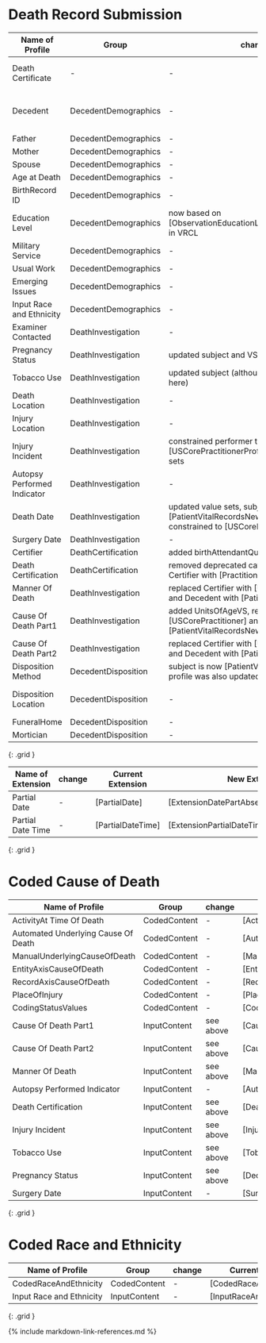 # Death Record Submission



| Name of Profile  | Group | change  |  Current Profile   | New Profile  | Comment |
| ------------- | ----- | ------- | ------------------ | ------------ | ----- | 
|Death Certificate |   -  |    -    | [DeathCertificate] |     [DeathCertificateNew]         |   Updated to reference generalized profiles and valuesets in VRCL      |
|Decedent |   DecedentDemographics  |    -    | [Decedent] |       [DecedentNew]       |    Update partial dates and references, now based on [PatientVitalRecordsNew]     |
|Father |     DecedentDemographics    |    -    | [DecedentFather] |       -       |    -     |
|Mother |     DecedentDemographics    |    -    | [DecedentMother] |       -       |    -     |
|Spouse |     DecedentDemographics    |    -    | [DecedentSpouse] |       -       |    -     |
|Age at Death |     DecedentDemographics    |    -    | [DecedentAge] |       -       |    -     |
|BirthRecord ID |     DecedentDemographics    |    -    | [BirthRecordIdentifier] |       -       |    -     |
|Education Level |     DecedentDemographics    |    now based on [ObservationEducationLevelVitalRecordsNew] in VRCL     | [DecedentEducationLevel] |       -     |    -     |
|Military Service |    DecedentDemographics    |    -    | [DecedentMilitaryService] |       -       |    -     |
|Usual Work |     DecedentDemographics   |    -    | [DecedentUsualWork] |       -       |    -     |
| Emerging Issues |     DecedentDemographics   |    -    | [EmergingIssues] |       -       |    -     |
| Input Race and Ethnicity |     DecedentDemographics    |    -    | [InputRaceAndEthnicity] |       [InputRaceAndEthnicityNew]       |    -     |
| Examiner Contacted |     DeathInvestigation    |    -    | [ExaminerContacted] |       -       |    -     |
|Pregnancy Status |     DeathInvestigation    |    updated subject and VS    | [DecedentPregnancyStatus] |       [DecedentPregnancyStatusNew]       |    -     |
|Tobacco Use |     DeathInvestigation    |    updated subject (although they match exactly here)    | [TobaccoUseContributedToDeath] |       [TobaccoUseContributedToDeathNew]       |    -     |
|Death Location |     DeathInvestigation   |    -    | [DeathLocation] |       -       |    -     |
|Injury Location |     DeathInvestigation   |    -    | [InjuryLocation] |     -    |    -     |
|Injury Incident |     DeathInvestigation   |    constrained performer to [USCorePractitionerProfile], updated value sets   | [InjuryIncident] |       [InjuryIncidentNew]       |    -     |
|Autopsy Performed Indicator|     DeathInvestigation   |    -    | [AutopsyPerformedIndicator] |       -       |    -     |
|Death Date |     DeathInvestigation   |    updated value sets, subject updated to [PatientVitalRecordsNew], performer constrained to [USCorePractitionerProfile]   | [DeathDate] |       [DeathDateNew]       |    -     |
|Surgery Date |     DeathInvestigation   |    -    | [SurgeryDate] |       -       |    -     |
|Certifier |     DeathCertification   |    added birthAttendantQualification    | [Certifier] |       [PractitionerVitalRecordsNew]      |    -     |
|Death Certification |     DeathCertification   |    removed deprecated category and replaced Certifier with [PractitionerVitalRecordsNew]    | [DeathCertification] |       [DeathCertificationNew]       |    -     |
|Manner Of Death |     DeathInvestigation   |    replaced Certifier with [USCorePractitioner] and Decedent with [PatientVitalRecordsNew]  | [MannerOfDeath] |       [MannerOfDeathNew]       |    -     |
|Cause Of Death Part1 |     DeathInvestigation   |    added UnitsOfAgeVS, replaced Certifier with [USCorePractitioner] and Decedent with [PatientVitalRecordsNew]   | [CauseOfDeathPart1] |  [CauseOfDeathPart1New]            |    -     |
|Cause Of Death Part2 |     DeathInvestigation   |    replaced Certifier with [USCorePractitioner] and Decedent with [PatientVitalRecordsNew]    | [CauseOfDeathPart2] |   [CauseOfDeathPart2New]           |    -     |
|Disposition Method |     DecedentDisposition   |    subject is now [PatientVitalRecordsNew] (old profile was also updated here)   | [DecedentDispositionMethod] |    [DecedentDispositionMethodNew]   |    -     |
|Disposition Location |     DecedentDisposition   |    -    | [DispositionLocation] |       |   Base on Consolidated Vital Records Location (with death, injury)?     |
|FuneralHome |     DecedentDisposition   |    -    | [FuneralHome] |        -      |    -     |
|Mortician |     DecedentDisposition   |    -    | [USCorePractitioner] |       -       |    -     |
{: .grid }


| Name of Extension  | change  |  Current Extension   | New Extension  | Comment |
| ------------------ | ------- | ------------------ | ------------ | ----- | 
|Partial Date  |    -    | [PartialDate] |    [ExtensionDatePartAbsentReasonVitalRecords]         |   -      |
|Partial Date Time  |    -    | [PartialDateTime] | [ExtensionPartialDateTimeVitalRecords]             |    -     |
{: .grid }

# Coded Cause of Death

| Name of Profile  | Group | change  |  Current Profile   | New Profile  | Comment |
| ------------- | ----- | ------- | ------------------ | ------------ | ----- | 
|ActivityAt Time Of Death|     CodedContent   |    -    | [ActivityAtTimeOfDeath] |       -       |    -     |
|Automated Underlying Cause Of Death |     CodedContent   |    -    | [AutomatedUnderlyingCauseOfDeath] |       -       |    -     |
|ManualUnderlyingCauseOfDeath |     CodedContent   |    -    | [ManualUnderlyingCauseOfDeath] |       -       |    -     |
|EntityAxisCauseOfDeath |     CodedContent   |    -    | [EntityAxisCauseOfDeath] |       -       |    -     |
|RecordAxisCauseOfDeath |     CodedContent   |    -    | [RecordAxisCauseOfDeath] |       -       |    -     |
|PlaceOfInjury |     CodedContent   |    -    | [PlaceOfInjury] |       -       |    -     |
|CodingStatusValues |     CodedContent   |    -    | [CodingStatusValues] |       -       |    -     |
|Cause Of Death Part1 |     InputContent   |    see above    | [CauseOfDeathPart1] |  [CauseOfDeathPart1New]            |    -     |
|Cause Of Death Part2 |     InputContent   |    see above    | [CauseOfDeathPart2] |   [CauseOfDeathPart2New]           |    -     |
|Manner Of Death |     InputContent   |    see above    | [MannerOfDeath] |       [MannerOfDeathNew]       |    -     |
|Autopsy Performed Indicator|     InputContent   |    -    | [AutopsyPerformedIndicator] |       -       |    -     |
|Death Certification |     InputContent   |    see above    | [DeathCertification] |       [DeathCertificationNew]       |    -     |
|Injury Incident |     InputContent   |    see above   | [InjuryIncident] |       [InjuryIncidentNew]       |    -     |
|Tobacco Use |     InputContent    |    see above    | [TobaccoUseContributedToDeath] |       [TobaccoUseContributedToDeathNew]       |    -     |
|Pregnancy Status |     InputContent    |    see above    | [DecedentPregnancyStatus] |       [DecedentPregnancyStatusNew]       |    -     |
|Surgery Date |     InputContent   |    -    | [SurgeryDate] |       -       |    -     |
{: .grid }

# Coded Race and Ethnicity

| Name of Profile  | Group | change  |  Current Profile   | New Profile  | Comment |
| ------------- | ----- | ------- | ------------------ | ------------ | ----- | 
| CodedRaceAndEthnicity |     CodedContent   |    -    | [CodedRaceAndEthnicity] |      [CodedRaceAndEthnicityNew]       |    -     |
| Input Race and Ethnicity |     InputContent    |    -    | [InputRaceAndEthnicity] |       [InputRaceAndEthnicityNew]       |    -     |
{: .grid }


{% include markdown-link-references.md %}